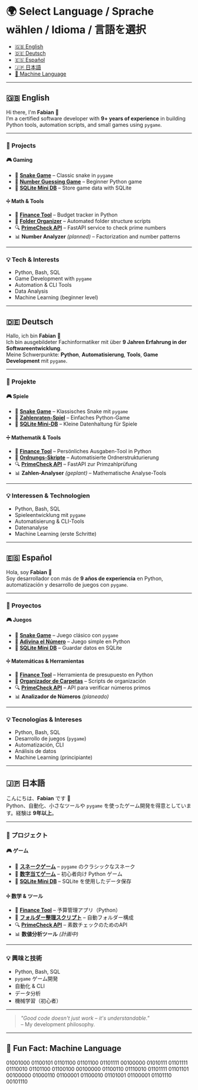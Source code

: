 # 🌍 Select Language / Sprache wählen / Idioma / 言語を選択

- [🇬🇧 English](#-english)
- [🇩🇪 Deutsch](#-deutsch)
- [🇪🇸 Español](#-español)
- [🇯🇵 日本語](#-日本語)
- [🤖 Machine Language](#-fun-fact-machine-language)

---

## 🇬🇧 English

Hi there, I'm **Fabian** 👋  
I’m a certified software developer with **9+ years of experience** in building Python tools, automation scripts, and small games using `pygame`.

---

### 🚀 Projects

#### 🎮 Gaming

- 🐍 [**Snake Game**](https://github.com/Fabian648/snake-game) – Classic snake in `pygame`
- 🧠 [**Number Guessing Game**](https://github.com/Fabian648/number-guessing-game) – Beginner Python game
- 💾 [**SQLite Mini DB**](https://github.com/Fabian648/sqlite-mini-db) – Store game data with SQLite

#### ➗ Math & Tools

- 💸 [**Finance Tool**](https://github.com/Fabian648/finance-tool) – Budget tracker in Python
- 📁 [**Folder Organizer**](https://github.com/Fabian648/folder-organizer) – Automated folder structure scripts
- 🔍 [**PrimeCheck API**](https://github.com/Fabian648/primecheck-api) – FastAPI service to check prime numbers
- 📊 **Number Analyzer** _(planned)_ – Factorization and number patterns

---

### 💡 Tech & Interests

- Python, Bash, SQL
- Game Development with `pygame`
- Automation & CLI Tools
- Data Analysis
- Machine Learning (beginner level)

---

## 🇩🇪 Deutsch

Hallo, ich bin **Fabian** 👋  
Ich bin ausgebildeter Fachinformatiker mit über **9 Jahren Erfahrung in der Softwareentwicklung**.  
Meine Schwerpunkte: **Python**, **Automatisierung**, **Tools**, **Game Development** mit `pygame`.

---

### 🚀 Projekte

#### 🎮 Spiele

- 🐍 [**Snake Game**](https://github.com/Fabian648/snake-game) – Klassisches Snake mit `pygame`
- 🧠 [**Zahlenraten-Spiel**](https://github.com/Fabian648/number-guessing-game) – Einfaches Python-Game
- 💾 [**SQLite Mini-DB**](https://github.com/Fabian648/sqlite-mini-db) – Kleine Datenhaltung für Spiele

#### ➗ Mathematik & Tools

- 💸 [**Finance Tool**](https://github.com/Fabian648/finance-tool) – Persönliches Ausgaben-Tool in Python
- 📁 [**Ordnungs-Skripte**](https://github.com/Fabian648/folder-organizer) – Automatisierte Ordnerstrukturierung
- 🔍 [**PrimeCheck API**](https://github.com/Fabian648/primecheck-api) – FastAPI zur Primzahlprüfung
- 📊 **Zahlen-Analyser** _(geplant)_ – Mathematische Analyse-Tools

---

### 💡 Interessen & Technologien

- Python, Bash, SQL
- Spieleentwicklung mit `pygame`
- Automatisierung & CLI-Tools
- Datenanalyse
- Machine Learning (erste Schritte)

---

## 🇪🇸 Español

Hola, soy **Fabian** 👋  
Soy desarrollador con más de **9 años de experiencia** en Python, automatización y desarrollo de juegos con `pygame`.

---

### 🚀 Proyectos

#### 🎮 Juegos

- 🐍 [**Snake Game**](https://github.com/Fabian648/snake-game) – Juego clásico con `pygame`
- 🧠 [**Adivina el Número**](https://github.com/Fabian648/number-guessing-game) – Juego simple en Python
- 💾 [**SQLite Mini DB**](https://github.com/Fabian648/sqlite-mini-db) – Guardar datos en SQLite

#### ➗ Matemáticas & Herramientas

- 💸 [**Finance Tool**](https://github.com/Fabian648/finance-tool) – Herramienta de presupuesto en Python
- 📁 [**Organizador de Carpetas**](https://github.com/Fabian648/folder-organizer) – Scripts de organización
- 🔍 [**PrimeCheck API**](https://github.com/Fabian648/primecheck-api) – API para verificar números primos
- 📊 **Analizador de Números** _(planeado)_

---

### 💡 Tecnologías & Intereses

- Python, Bash, SQL
- Desarrollo de juegos (`pygame`)
- Automatización, CLI
- Análisis de datos
- Machine Learning (principiante)

---

## 🇯🇵 日本語

こんにちは、**Fabian** です 👋  
Python、自動化、小さなツールや `pygame` を使ったゲーム開発を得意としています。経験は **9年以上**。

---

### 🚀 プロジェクト

#### 🎮 ゲーム

- 🐍 [**スネークゲーム**](https://github.com/Fabian648/snake-game) – `pygame` のクラシックなスネーク
- 🧠 [**数字当てゲーム**](https://github.com/Fabian648/number-guessing-game) – 初心者向け Python ゲーム
- 💾 [**SQLite Mini DB**](https://github.com/Fabian648/sqlite-mini-db) – SQLite を使用したデータ保存

#### ➗ 数学 & ツール

- 💸 [**Finance Tool**](https://github.com/Fabian648/finance-tool) – 予算管理アプリ（Python）
- 📁 [**フォルダー整理スクリプト**](https://github.com/Fabian648/folder-organizer) – 自動フォルダー構成
- 🔍 [**PrimeCheck API**](https://github.com/Fabian648/primecheck-api) – 素数チェックのためのAPI
- 📊 **数値分析ツール** _(計画中)_

---

### 💡 興味と技術

- Python, Bash, SQL
- `pygame` ゲーム開発
- 自動化 & CLI
- データ分析
- 機械学習（初心者）

---

> _"Good code doesn't just work – it's understandable."_  
> – My development philosophy.

---

## 🤖 Fun Fact: Machine Language
01001000 01100101 01101100 01101100 01101111 00100000
01010111 01101111 01110010 01101100 01100100 00100000
01100110 01110010 01101111 01101101 00100000
01000110 01100001 01100010 01101001 01100001 01101110 00101110
